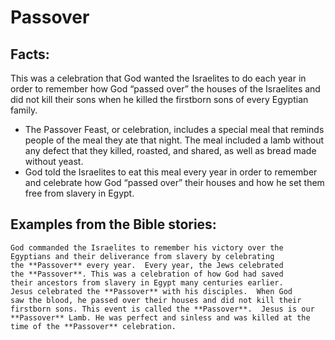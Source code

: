 Passover
========

Facts:
------

This was a celebration that God wanted the Israelites to do each year in
order to remember how God “passed over” the houses of the Israelites
and did not kill their sons when he killed the firstborn sons of every
Egyptian family.

-   The Passover Feast, or celebration, includes a special meal that
    reminds people of the meal they ate that night. The meal included
    a lamb without any defect that they killed, roasted, and shared,
    as well as bread made without yeast.
-   God told the Israelites to eat this meal every year in order to
    remember and celebrate how God “passed over” their houses and
    how he set them free from slavery in Egypt.

Examples from the Bible stories:
--------------------------------

    God commanded the Israelites to remember his victory over the
    Egyptians and their deliverance from slavery by celebrating
    the **Passover** every year.  Every year, the Jews celebrated
    the **Passover**. This was a celebration of how God had saved
    their ancestors from slavery in Egypt many centuries earlier.
    Jesus celebrated the **Passover** with his disciples.  When God
    saw the blood, he passed over their houses and did not kill their
    firstborn sons. This event is called the **Passover**.  Jesus is our
    **Passover** Lamb. He was perfect and sinless and was killed at the
    time of the **Passover** celebration.
